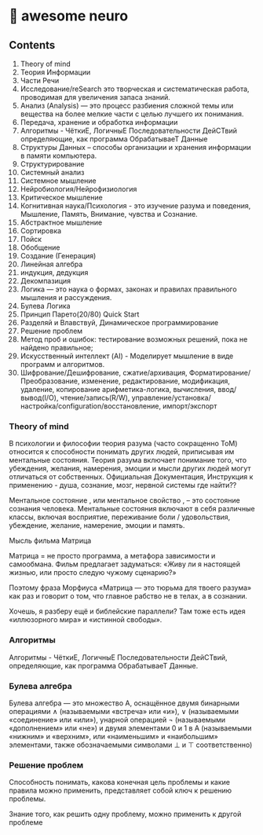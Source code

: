 # 🔬 awesome neuro

## Contents

01. Theory of mind
1. Теория Информации
2. Части Речи
3. Исследование/reSearch это творческая и систематическая работа, 
проводимая для увеличения запаса знаний. 
4. Анализ (Analysis) — это процесс разбиения сложной темы 
или вещества на более мелкие части с целью лучшего их понимания.
5. Передача, хранение и обработка информации
5. Алгоритмы - ЧёткиЕ, ЛогичныЕ Последовательности ДейСТвий
определяющие, как программа ОбрабатываеТ Данные
6. Структуры Данных – способы организации и хранения 
информации в памяти компьютера. 
6. Cтруктурирование
7. Системный анализ
8. Системное мышление
23. Нейробиология/Нейрофизиология
9. Критическое мышление
10. Когнитивная наука/Психология - это изучение разума и поведения, Мышление, Память, Внимание, чувства и Сознание. 
11. Абстрактное мышление
12. Сортировка
13. Пойск
14. Обобщение
15. Создание (Генерация)
16. Линейная алгебра
17. индукция, дедукция
18. Декомпазиция
19. Логика — это наука о формах, законах и правилах правильного мышления и рассуждения.
20. Булева Логика
21. Принцип Парето(20/80) Quick Start
22. Разделяй и Влавствуй, Динамическое программирование 
24. Решение проблем
25. Метод проб и ошибок: тестирование возможных решений, пока не найдено правильное;
26. Искусственный интеллект (AI) - Моделирует мышление в виде программ и алгоритмов.
27. Шифрование/Дешифрование, сжатие/архивация, Форматирование/Преобразование,
изменение, редактирование, модификация, удаление, копирование
арифметика-логика, вычисления, ввод/вывод(I/O), чтение/запись(R/W),
управление/установка/настройка/configuration/восстановление,
импорт/экспорт












### Theory of mind

В психологии и философии теория разума (часто сокращенно ToM) 
относится к способности понимать других людей, 
приписывая им ментальные состояния. 
Теория разума включает понимание того, что убеждения, желания, 
намерения, эмоции и мысли других людей могут отличаться от собственных.
Официальная Документация, Инструкция к применению - душа, сознание, мозг, 
нервной системы где найти??

Ментальное состояние , или ментальное свойство , – это состояние сознания человека. 
Ментальные состояния включают в себя различные классы, включая 
восприятие, переживание боли / удовольствия, убеждение, желание, намерение, эмоции и память.

Мысль фильма Матрица

Матрица = не просто программа, а метафора зависимости и самообмана.
Фильм предлагает задуматься: «Живу ли я настоящей жизнью, или просто следую чужому сценарию?»

Поэтому фраза Морфиуса «Матрица — это тюрьма для твоего разума» как раз и говорит о том, 
что главное рабство не в телах, а в сознании.

Хочешь, я разберу ещё и библейские параллели? Там тоже есть идея «иллюзорного мира» и «истинной свободы».




### Алгоритмы

Алгоритмы - ЧёткиЕ, ЛогичныЕ Последовательности ДейСТвий, 
определяющие, как программа ОбрабатываеТ Данные.



### Булева алгебра

Булева алгебра — это множество A, оснащённое двумя бинарными операциями ∧ (называемыми «встреча» или «и»), 
∨ (называемыми «соединение» или «или»), 
унарной операцией ¬ (называемыми «дополнением» или «не») 
и двумя элементами 0 и 1 в A (называемыми «нижним» и «верхним», 
или «наименьшим» и «наибольшим» элементами, 
также обозначаемыми символами ⊥ и ⊤ соответственно)









### Решение проблем

Способность понимать, какова конечная цель проблемы и какие 
правила можно применить, представляет собой ключ к решению проблемы.

Знание того, как решить одну проблему, можно применить к другой проблеме 







































































